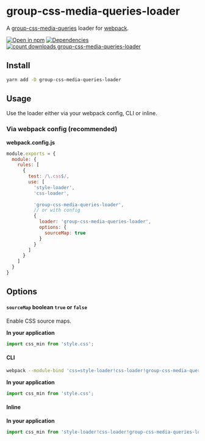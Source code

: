 # group-css-media-queries-loader

A [group-css-media-queries](https://github.com/Se7enSky/group-css-media-queries) loader for [webpack](https://github.com/webpack/webpack).


[![Open in npm](https://img.shields.io/npm/v/group-css-media-queries-loader.svg)](https://www.npmjs.com/package/group-css-media-queries-loader)
[![Dependencies](https://img.shields.io/david/retyui/group-css-media-queries-loader.svg)](https://david-dm.org/retyui/group-css-media-queries-loader)
[![count downloads group-css-media-queries-loader](https://img.shields.io/npm/dm/group-css-media-queries-loader.svg)](https://www.npmjs.com/package/group-css-media-queries-loader)


## Install
```bash
yarn add -D group-css-media-queries-loader
```



## Usage

Use the loader either via your webpack config, CLI or inline.

### Via webpack config (recommended)

**webpack.config.js**
```js
module.exports = {
  module: {
    rules: [
      {
        test: /\.css$/,
        use: [
          'style-loader',
          'css-loader',
          
          'group-css-media-queries-loader',
          // or with config
          {
            loader: 'group-css-media-queries-loader',
            options: {
              sourceMap: true
            }
          }
        ]
      }
    ]
  }
}
```



## Options

#### __`sourceMap`__ boolean `true` or `false`

Enable CSS source maps.



**In your application**
```js
import css_min from 'style.css';
```

#### CLI

```bash
webpack --module-bind 'css=style-loader!css-loader!group-css-media-queries-loader'
```

**In your application**
```js
import css_min from 'style.css';
```

#### Inline

**In your application**
```js
import css_min from 'style-loader!css-loader!group-css-media-queries-loader!./style.css';
```
